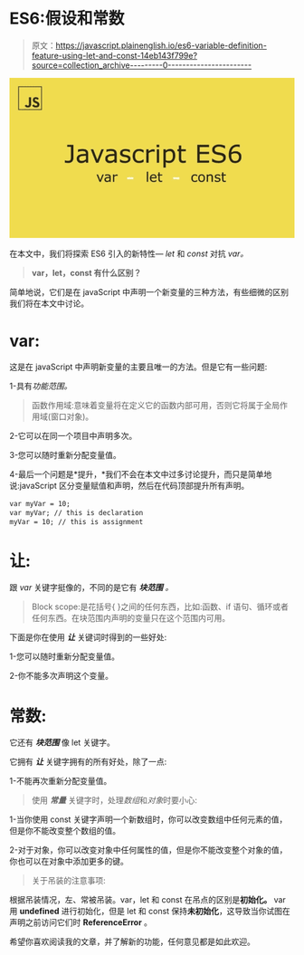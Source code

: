 # ES6:假设和常数

> 原文：<https://javascript.plainenglish.io/es6-variable-definition-feature-using-let-and-const-14eb143f799e?source=collection_archive---------0----------------------->

![](img/c8ec1ff550e8ae688d43fb2ba7f9b9ce.png)

在本文中，我们将探索 ES6 引入的新特性— *let* 和 *const* 对抗 *var。*

> **var，let，const 有什么区别？**

简单地说，它们是在 javaScript 中声明一个新变量的三种方法，有些细微的区别我们将在本文中讨论。

# var:

这是在 javaScript 中声明新变量的主要且唯一的方法。但是它有一些问题:

1-具有*功能范围。*

> 函数作用域:意味着变量将在定义它的函数内部可用，否则它将属于全局作用域(窗口对象)。

2-它可以在同一个项目中声明多次。

3-您可以随时重新分配变量值。

4-最后一个问题是*提升，*我们不会在本文中过多讨论提升，而只是简单地说:javaScript 区分变量赋值和声明，然后在代码顶部提升所有声明。

```
var myVar = 10; 
var myVar; // this is declaration 
myVar = 10; // this is assignment
```

# 让:

跟 *var* 关键字挺像的，不同的是它有 ***块范围*** *。*

> Block scope:是花括号{ }之间的任何东西，比如:函数、if 语句、循环或者任何东西。在块范围内声明的变量只在这个范围内可用。

下面是你在使用 ***让*** 关键词时得到的一些好处:

1-您可以随时重新分配变量值。

2-你不能多次声明这个变量。

# 常数:

它还有 ***块范围*** 像 let 关键字。

它拥有 ***让*** 关键字拥有的所有好处，除了一点:

1-不能再次重新分配变量值。

> 使用 ***常量*** 关键字时，处理*数组*和*对象*时要小心:

1-当你使用 const 关键字声明一个新数组时，你可以改变数组中任何元素的值，但是你不能改变整个数组的值。

2-对于对象，你可以改变对象中任何属性的值，但是你不能改变整个对象的值，你也可以在对象中添加更多的键。

> 关于吊装的注意事项:

根据吊装情况，左、常被吊装。var，let 和 const 在吊点的区别是**初始化。** var 用 **undefined** 进行初始化，但是 let 和 const 保持**未初始化**，这导致当你试图在声明之前访问它们时 **ReferenceError** 。

希望你喜欢阅读我的文章，并了解新的功能，任何意见都是如此欢迎。